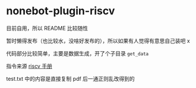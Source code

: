 # nonebot-plugin-riscv

目前自用，所以 README 比较随性

暂时懒得发布（也比较水，没啥好发布的），所以如果有人觉得有意思自己装吧 x

代码部分比较简单，主要是数据生成，开了个子目录 `get_data`

指令来源 [riscv 手册](http://riscvbook.com/chinese/RISC-V-Reader-Chinese-v2p1.pdf)

test.txt 中的内容是直接复制 pdf 后一通正则乱改得到的
